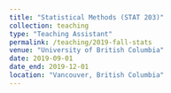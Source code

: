 ```yaml
---
title: "Statistical Methods (STAT 203)"
collection: teaching
type: "Teaching Assistant"
permalink: /teaching/2019-fall-stats
venue: "University of British Columbia"
date: 2019-09-01
date_end: 2019-12-01
location: "Vancouver, British Columbia"
---
```


